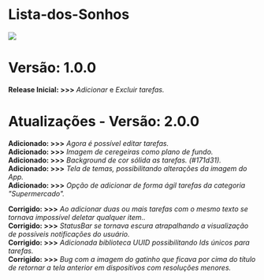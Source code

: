 ﻿# Lista-dos-Sonhos
<img src="https://t8ninho.com/static/media/ListadosSonhosApp.982474d82fa5772f4aab.png" />

# Versão: 1.0.0

**Release Inicial: >>>** *Adicionar* e *Excluir tarefas.*

# Atualizações - Versão: 2.0.0

**Adicionado: >>>** *Agora é possível editar tarefas.*<Br />
**Adicionado: >>>** *Imagem de ceregeiras como plano de fundo.*<Br />
**Adicionado: >>>** *Background de cor sólida as tarefas. (#171d31).*<Br />
**Adicionado: >>>** *Tela de temas, possibilitando alterações da imagem do App.*<Br />
**Adicionado: >>>** *Opção de adicionar de forma ágil tarefas da categoria "Supermercado".*<Br />

**Corrigido: >>>** *Ao adicionar duas ou mais tarefas com o mesmo texto se tornava impossível deletar qualquer item..*<Br />
**Corrigido: >>>** *StatusBar se tornava escura atrapalhando a visualização de possíveis notificações do usuário.*<Br />
**Corrigido: >>>** *Adicionada biblioteca UUID possibilitando Ids únicos para tarefas.*<Br />
**Corrigido: >>>** *Bug com a imagem do gatinho que ficava por cima do título de retornar a tela anterior em dispositivos com resoluções menores.*
